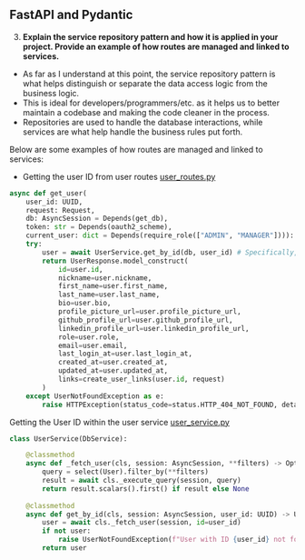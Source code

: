 ## FastAPI and Pydantic

3. **Explain the service repository pattern and how it is applied in your project. Provide an example of how routes are managed and linked to services.**

- As far as I understand at this point, the service repository pattern is what helps distinguish or separate the data access logic from the business logic.
- This is ideal for developers/programmers/etc. as it helps us to better maintain a codebase and making the code cleaner in the process.
- Repositories are used to handle the database interactions, while services are what help handle the business rules put forth.

Below are some examples of how routes are managed and linked to services:
- Getting the user ID from user routes [user_routes.py](../app/routers/user_routes.py)
```python
async def get_user(
    user_id: UUID, 
    request: Request, 
    db: AsyncSession = Depends(get_db), 
    token: str = Depends(oauth2_scheme), 
    current_user: dict = Depends(require_role(["ADMIN", "MANAGER"]))):
    try:
        user = await UserService.get_by_id(db, user_id) # Specifically, THIS LINE
        return UserResponse.model_construct(
            id=user.id,
            nickname=user.nickname,
            first_name=user.first_name,
            last_name=user.last_name,
            bio=user.bio,
            profile_picture_url=user.profile_picture_url,
            github_profile_url=user.github_profile_url,
            linkedin_profile_url=user.linkedin_profile_url,
            role=user.role,
            email=user.email,
            last_login_at=user.last_login_at,
            created_at=user.created_at,
            updated_at=user.updated_at,
            links=create_user_links(user.id, request)  
        )
    except UserNotFoundException as e:
        raise HTTPException(status_code=status.HTTP_404_NOT_FOUND, detail=str(e))

```
Getting the User ID within the user service [user_service.py](../app/services/user_service.py)
```python
class UserService(DbService):

    @classmethod
    async def _fetch_user(cls, session: AsyncSession, **filters) -> Optional[User]:
        query = select(User).filter_by(**filters)
        result = await cls._execute_query(session, query)
        return result.scalars().first() if result else None
    
    @classmethod
    async def get_by_id(cls, session: AsyncSession, user_id: UUID) -> User: # THIS METHOD, as it matches one references in routes.
        user = await cls._fetch_user(session, id=user_id)
        if not user:
            raise UserNotFoundException(f"User with ID {user_id} not found.")
        return user
```